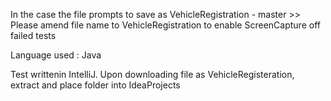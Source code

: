 In the case the file prompts to save as VehicleRegistration - master >> Please amend file name to VehicleRegistration to enable ScreenCapture off failed tests

Language used : Java 

Test writtenin IntelliJ. Upon downloading file as VehicleRegisteration, extract and place folder into IdeaProjects
